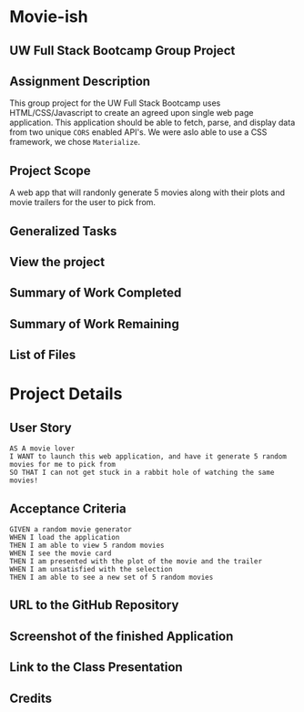 # Movie-ish
## UW Full Stack Bootcamp Group Project

## Assignment Description
This group project for the UW Full Stack Bootcamp uses HTML/CSS/Javascript to create an agreed upon single web page application. This application should be able to fetch, parse, and display data from two unique `CORS` enabled API's. We were aslo able to use a CSS framework, we chose `Materialize`.

## Project Scope
A web app that will randonly generate 5 movies along with their plots and movie trailers for the user to pick from.

## Generalized Tasks

## View the project


## Summary of Work Completed


## Summary of Work Remaining


## List of Files


# Project Details

## User Story

```
AS A movie lover
I WANT to launch this web application, and have it generate 5 random movies for me to pick from
SO THAT I can not get stuck in a rabbit hole of watching the same movies!
```

## Acceptance Criteria

```
GIVEN a random movie generator
WHEN I load the application
THEN I am able to view 5 random movies
WHEN I see the movie card
THEN I am presented with the plot of the movie and the trailer
WHEN I am unsatisfied with the selection
THEN I am able to see a new set of 5 random movies
```

## URL to the GitHub Repository

## Screenshot of the finished Application

## Link to the Class Presentation

## Credits